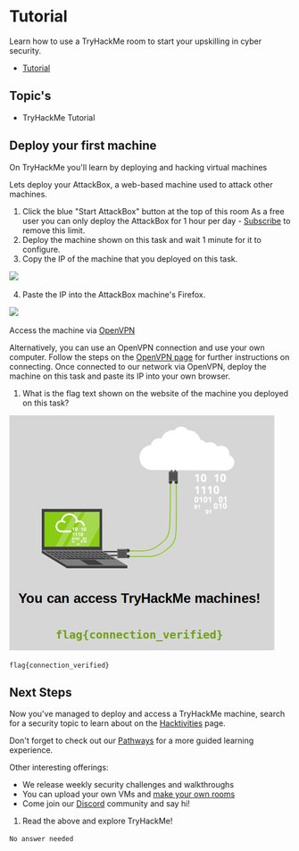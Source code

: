 # Tutorial

Learn how to use a TryHackMe room to start your upskilling in cyber security.

* [Tutorial](https://tryhackme.com/room/tutorial)

## Topic's

* TryHackMe Tutorial

## Deploy your first machine

On TryHackMe you'll learn by deploying and hacking virtual machines

Lets deploy your AttackBox, a web-based machine used to attack other machines.

1. Click the blue "Start AttackBox" button at the top of this room As a free user you can only deploy the AttackBox for 1 hour per day - [Subscribe](https://tryhackme.com/profile#subscribe) to remove this limit.
2. Deploy the machine shown on this task and wait 1 minute for it to configure.
3. Copy the IP of the machine that you deployed on this task.

![](https://i.imgur.com/ebs9q3J.png)

4. Paste the IP into the AttackBox machine's Firefox.

![](https://i.imgur.com/yiuliJf.png)

Access the machine via [OpenVPN](https://tryhackme.com/connect?o=vpn)

Alternatively, you can use an OpenVPN connection and use your own computer. Follow the steps on the [OpenVPN page](https://tryhackme.com/connect?o=vpn) for further instructions on connecting. Once connected to our network via OpenVPN, deploy the machine on this task and paste its IP into your own browser.

1. What is the flag text shown on the website of the machine you deployed on this task?

![](2020-09-28_17-43.png)

`flag{connection_verified}`

## Next Steps

Now you've managed to deploy and access a TryHackMe machine, search for a security topic to learn about on the [Hacktivities](https://tryhackme.com/hacktivities) page.

Don't forget to check out our [Pathways](https://tryhackme.com/paths) for a more guided learning experience.

Other interesting offerings:

* We release weekly security challenges and walkthroughs
* You can upload your own VMs and [make your own rooms](https://tryhackme.com/develop-rooms)
* Come join our [Discord](https://discord.gg/F7ERYzz) community and say hi!

1. Read the above and explore TryHackMe! 

`No answer needed`

